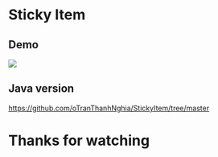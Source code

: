 # Sticky Item

## Demo
<img src="https://github.com/oTranThanhNghia/StickyItem/blob/kotlin_version/sticky_item.gif"/>

## Java version
<a href='https://github.com/oTranThanhNghia/StickyItem/tree/master'>https://github.com/oTranThanhNghia/StickyItem/tree/master</a>

# Thanks for watching